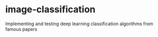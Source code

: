 # image-classification
Implementing and testing deep learning classification algorithms from famous papers
